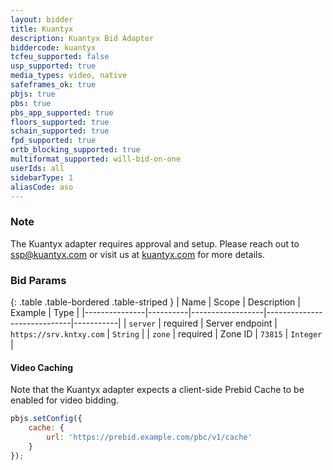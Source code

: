 ```yaml
---
layout: bidder
title: Kuantyx
description: Kuantyx Bid Adapter
biddercode: kuantyx
tcfeu_supported: false
usp_supported: true
media_types: video, native
safeframes_ok: true
pbjs: true
pbs: true
pbs_app_supported: true
floors_supported: true
schain_supported: true
fpd_supported: true
ortb_blocking_supported: true
multiformat_supported: will-bid-on-one
userIds: all
sidebarType: 1
aliasCode: aso
---
```

### Note

The Kuantyx adapter requires approval and setup. Please reach out to <ssp@kuantyx.com> or visit us at [kuantyx.com](https://kuantyx.com) for more details.

### Bid Params

{: .table .table-bordered .table-striped }
| Name          | Scope    | Description      | Example                     | Type      |
|---------------|----------|------------------|-----------------------------|-----------|
| `server`      | required | Server endpoint  | `https://srv.kntxy.com`     | `String`  |
| `zone`        | required | Zone ID          | `73815`                     | `Integer` |

#### Video Caching

Note that the Kuantyx adapter expects a client-side Prebid Cache to be enabled for video bidding.

```js
pbjs.setConfig({
    cache: {
        url: 'https://prebid.example.com/pbc/v1/cache'
    }
});
```
